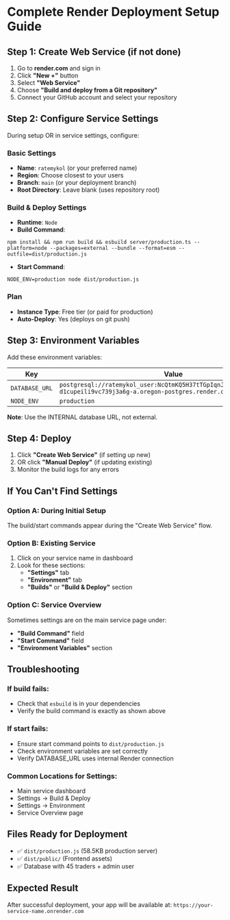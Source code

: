 # Complete Render Deployment Setup Guide

## Step 1: Create Web Service (if not done)

1. Go to **render.com** and sign in
2. Click **"New +"** button
3. Select **"Web Service"**
4. Choose **"Build and deploy from a Git repository"**
5. Connect your GitHub account and select your repository

## Step 2: Configure Service Settings

During setup OR in service settings, configure:

### Basic Settings
- **Name**: `ratemykol` (or your preferred name)
- **Region**: Choose closest to your users
- **Branch**: `main` (or your deployment branch)
- **Root Directory**: Leave blank (uses repository root)

### Build & Deploy Settings
- **Runtime**: `Node`
- **Build Command**: 
```
npm install && npm run build && esbuild server/production.ts --platform=node --packages=external --bundle --format=esm --outfile=dist/production.js
```
- **Start Command**:
```
NODE_ENV=production node dist/production.js
```

### Plan
- **Instance Type**: Free tier (or paid for production)
- **Auto-Deploy**: Yes (deploys on git push)

## Step 3: Environment Variables

Add these environment variables:

| Key | Value |
|-----|-------|
| `DATABASE_URL` | `postgresql://ratemykol_user:NcQtmKQ5H37tTGpIqnJy7cwBnj0sYDy3@dpg-d1cupeili9vc739j3a6g-a.oregon-postgres.render.com/ratemykol_u8bw` |
| `NODE_ENV` | `production` |

**Note**: Use the INTERNAL database URL, not external.

## Step 4: Deploy

1. Click **"Create Web Service"** (if setting up new)
2. OR click **"Manual Deploy"** (if updating existing)
3. Monitor the build logs for any errors

## If You Can't Find Settings

### Option A: During Initial Setup
The build/start commands appear during the "Create Web Service" flow.

### Option B: Existing Service
1. Click on your service name in dashboard
2. Look for these sections:
   - **"Settings"** tab
   - **"Environment"** tab  
   - **"Builds"** or **"Build & Deploy"** section

### Option C: Service Overview
Sometimes settings are on the main service page under:
- **"Build Command"** field
- **"Start Command"** field
- **"Environment Variables"** section

## Troubleshooting

### If build fails:
- Check that `esbuild` is in your dependencies
- Verify the build command is exactly as shown above

### If start fails:
- Ensure start command points to `dist/production.js`
- Check environment variables are set correctly
- Verify DATABASE_URL uses internal Render connection

### Common Locations for Settings:
- Main service dashboard
- Settings → Build & Deploy
- Settings → Environment  
- Service Overview page

## Files Ready for Deployment
- ✅ `dist/production.js` (58.5KB production server)
- ✅ `dist/public/` (Frontend assets)
- ✅ Database with 45 traders + admin user

## Expected Result
After successful deployment, your app will be available at:
`https://your-service-name.onrender.com`